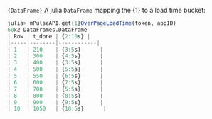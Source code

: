 `{DataFrame}` A julia `DataFrame` mapping the {1} to a load time bucket:

```julia
julia> mPulseAPI.get{1}OverPageLoadTime(token, appID)
60x2 DataFrames.DataFrame
| Row | t_done | {2:10s} |
|-----|--------|------------|
| 1   | 210    | {3:5s}      |
| 2   | 300    | {4:5s}      |
| 3   | 400    | {3:5s}      |
| 4   | 500    | {5:5s}      |
| 5   | 550    | {6:5s}      |
| 6   | 600    | {7:5s}      |
| 7   | 700    | {5:5s}      |
| 8   | 800    | {8:5s}      |
| 9   | 900    | {9:5s}      |
| 10  | 1050   | {10:5s}      |
```
